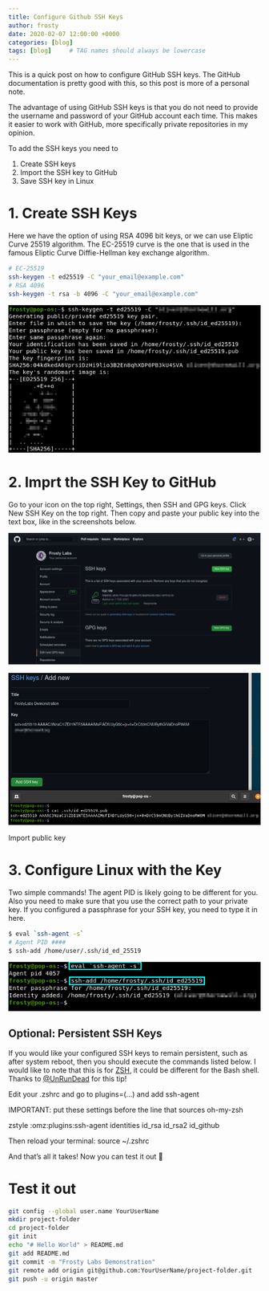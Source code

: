 ```yaml
---
title: Configure Github SSH Keys
author: frosty
date: 2020-02-07 12:00:00 +0000
categories: [blog]
tags: [blog]     # TAG names should always be lowercase
---
```


This is a quick post on how to configure GitHub SSH keys. The GitHub documentation is pretty good with this, so this post is more of a personal note.

The advantage of using GitHub SSH keys is that you do not need to provide the username and password of your GitHub account each time. This makes it easier to work with GitHub, more specifically private repositories in my opinion.

To add the SSH keys you need to

1. Create SSH keys
2. Import the SSH key to GitHub
3. Save SSH key in Linux

# 1. Create SSH Keys

Here we have the option of using RSA 4096 bit keys, or we can use Eliptic Curve 25519 algorithm. The EC-25519 curve is the one that is used in the famous Eliptic Curve Diffie-Hellman key exchange algorithm.

```bash
# EC-25519
ssh-keygen -t ed25519 -C "your_email@example.com"
# RSA 4096
ssh-keygen -t rsa -b 4096 -C "your_email@example.com"
```

![Image](assets/img/blog/github-ssh-keys/1-generate-keys.png)

# 2. Imprt the SSH Key to GitHub

Go to your icon on the top right, Settings, then SSH and GPG keys. Click New SSH Key on the top right. Then copy and paste your public key into the text box, like in the screenshots below.

![Image](assets/img/blog/github-ssh-keys/2-import-keys.png)

![Image](assets/img/blog/github-ssh-keys/3-import-keys.png)

Import public key

# 3. Configure Linux with the Key

Two simple commands! The agent PID is likely going to be different for you. Also you need to make sure that you use the correct path to your private key. If you configured a passphrase for your SSH key, you need to type it in here.

```bash
$ eval `ssh-agent -s`
# Agent PID ####
$ ssh-add /home/user/.ssh/id_ed_25519
```

![Image](assets/img/blog/github-ssh-keys/4-configure-linux.png)

## Optional: Persistent SSH Keys

If you would like your configured SSH keys to remain persistent, such as after system reboot, then you should execute the commands listed below. I would like to note that this is for [ZSH](https://github.com/ohmyzsh/ohmyzsh/tree/master/plugins/ssh-agent), it could be different for the Bash shell. Thanks to [@UnRunDead](https://unrundead.dev/) for this tip!

Edit your .zshrc and go to plugins=(...) and add ssh-agent

IMPORTANT: put these settings before the line that sources oh-my-zsh

zstyle :omz:plugins:ssh-agent identities id_rsa id_rsa2 id_github

Then reload your terminal: source ~/.zshrc

And that’s all it takes! Now you can test it out 🙂

# Test it out

```bash
git config --global user.name YourUserName
mkdir project-folder
cd project-folder
git init
echo "# Hello World" > README.md
git add README.md
git commit -m "Frosty Labs Demonstration"
git remote add origin git@github.com:YourUserName/project-folder.git
git push -u origin master
```
